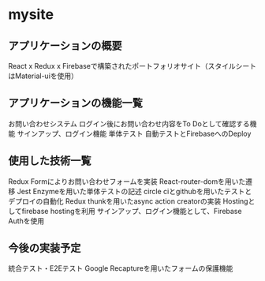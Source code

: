 # mysite

## アプリケーションの概要
React x Redux x Firebaseで構築されたポートフォリオサイト（スタイルシートはMaterial-uiを使用）

## アプリケーションの機能一覧
お問い合わせシステム
ログイン後にお問い合わせ内容をTo Doとして確認する機能
サインアップ、ログイン機能
単体テスト
自動テストとFirebaseへのDeploy

## 使用した技術一覧
Redux Formによりお問い合わせフォームを実装
React-router-domを用いた遷移
Jest Enzymeを用いた単体テストの記述
circle ciとgithubを用いたテストとデプロイの自動化
Redux thunkを用いたasync action creatorの実装
Hostingとしてfirebase hostingを利用
サインアップ、ログイン機能として、Firebase Authを使用

## 今後の実装予定
統合テスト・E2Eテスト
Google Recaptureを用いたフォームの保護機能
